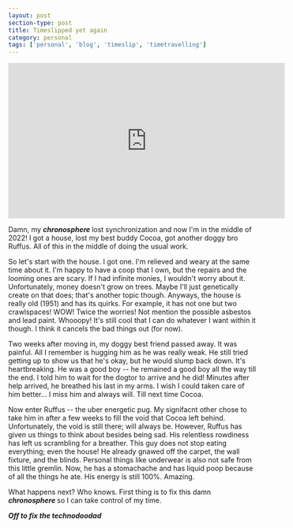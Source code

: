 ```yaml
---
layout: post
section-type: post
title: Timeslipped yet again
category: personal
tags: ['personal', 'blog', 'timeslip', 'timetravelling']
---
```


<p align="center">
        <div class="videoWrapper">
<iframe width="560" height="315" src="https://www.youtube.com/embed/D_Oyplmhhv0" title="YouTube video player" frameborder="0" allow="accelerometer; autoplay; clipboard-write; encrypted-media; gyroscope; picture-in-picture" allowfullscreen></iframe>
        </div>
</p>

Damn, my <b><i> chronosphere </b></i> lost synchronization and now I'm in the middle of 2022! I got a house, lost my best buddy Cocoa, got another doggy bro Ruffus. All of this in the middle of doing the usual work. 

So let's start with the house. I got one. I'm relieved and weary at the same time about it. I'm happy to have a coop that I own, but the repairs and the looming ones are scary. If I had infinite monies, I wouldn't worry about it. Unfortunately, money doesn't grow on trees. Maybe I'll just genetically create on that does; that's another topic though. Anyways, the house is really old (1951) and has its quirks. For example, it has not one but two crawlspaces! WOW! Twice the worries! Not mention the possible asbestos and lead paint. Whooopy! It's still cool that I can do whatever I want within it though. I think it cancels the bad things out (for now).

Two weeks after moving in, my doggy best friend passed away. It was painful. All I remember is hugging him as he was really weak. He still tried getting up to show us that he's okay, but he would slump back down. It's heartbreaking. He was a good boy -- he remained a good boy all the way till the end. I told him to wait for the dogtor to arrive and he did! Minutes after help arrived, he breathed his last in my arms. I wish I could taken care of him better... I miss him and always will. Till next time Cocoa.

Now enter Ruffus -- the uber energetic pug. My signifacnt other chose to take him in after a few weeks to fill the void that Cocoa left behind. Unfortunately, the void is still there; will always be. However, Ruffus has given us things to think about besides being sad. His relentless rowdiness has left us scrambling for a breather. This guy does not stop eating everything; even the house! He already gnawed off the carpet, the wall fixture, and the blinds. Personal things like underwear is also not safe from this little gremlin. Now, he has a stomachache and has liquid poop because of all the things he ate. His energy is still 100%. Amazing.

What happens next? Who knows. First thing is to fix this damn <b><i> chronosphere </b></i> so I can take control of my time. 

<b><i> **Off to fix the technodoodad** </b></i>


